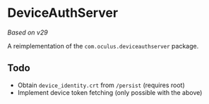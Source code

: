 # DeviceAuthServer

_Based on v29_

A reimplementation of the `com.oculus.deviceauthserver` package.

## Todo

-   Obtain `device_identity.crt` from `/persist` (requires root)
-   Implement device token fetching (only possible with the above)
